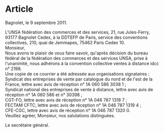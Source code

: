 # Article

  
Bagnolet, le 9 septembre 2011. 

  
L'UNSA fédération des commerces et des services, 21, rue Jules-Ferry, 93177 Bagnolet Cedex, à la DDTEFP de Paris, service des conventions collectives, 210, quai de Jemmapes, 75462 Paris Cedex 10.   
Monsieur,   
Nous avons le plaisir de vous faire savoir, qu'après décision du bureau fédéral de la fédération des commerces et des services UNSA, prise à l'unanimité, nous adhérons à la convention collective ventes à distance idcc n° 2198.   
Une copie de ce courrier a été adressée aux organisations signataires :   
Syndicat des entreprises de vente par catalogue du nord et de l'est de la France, lettre avec avis de réception n° 1A 060 586 3038 1 ;   
Syndicat national des entreprises de vente à distance, lettre avec avis de réception n° 1A 060 586 et n° 30398 ;   
CGT-FO, lettre avec avis de réception n° 1A 046 787 1318 7 ;   
FECTAM CFTC, lettre avec avis de réception n° 1A 046 787 1319 4 ;   
CFE-CGC, lettre avec avis de réception n° 1A 046 787 1320 0.   
Veuillez agréer, Monsieur, nos salutations distinguées. 

  
Le secrétaire général.


